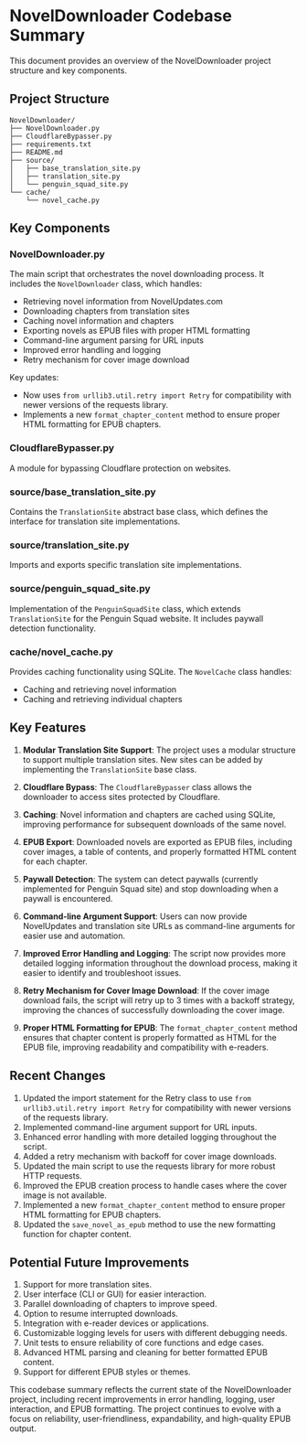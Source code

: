 # NovelDownloader Codebase Summary

This document provides an overview of the NovelDownloader project structure and key components.

## Project Structure

```
NovelDownloader/
├── NovelDownloader.py
├── CloudflareBypasser.py
├── requirements.txt
├── README.md
├── source/
│   ├── base_translation_site.py
│   ├── translation_site.py
│   └── penguin_squad_site.py
└── cache/
    └── novel_cache.py
```

## Key Components

### NovelDownloader.py

The main script that orchestrates the novel downloading process. It includes the `NovelDownloader` class, which handles:
- Retrieving novel information from NovelUpdates.com
- Downloading chapters from translation sites
- Caching novel information and chapters
- Exporting novels as EPUB files with proper HTML formatting
- Command-line argument parsing for URL inputs
- Improved error handling and logging
- Retry mechanism for cover image download

Key updates:
- Now uses `from urllib3.util.retry import Retry` for compatibility with newer versions of the requests library.
- Implements a new `format_chapter_content` method to ensure proper HTML formatting for EPUB chapters.

### CloudflareBypasser.py

A module for bypassing Cloudflare protection on websites.

### source/base_translation_site.py

Contains the `TranslationSite` abstract base class, which defines the interface for translation site implementations.

### source/translation_site.py

Imports and exports specific translation site implementations.

### source/penguin_squad_site.py

Implementation of the `PenguinSquadSite` class, which extends `TranslationSite` for the Penguin Squad website. It includes paywall detection functionality.

### cache/novel_cache.py

Provides caching functionality using SQLite. The `NovelCache` class handles:
- Caching and retrieving novel information
- Caching and retrieving individual chapters

## Key Features

1. **Modular Translation Site Support**: The project uses a modular structure to support multiple translation sites. New sites can be added by implementing the `TranslationSite` base class.

2. **Cloudflare Bypass**: The `CloudflareBypasser` class allows the downloader to access sites protected by Cloudflare.

3. **Caching**: Novel information and chapters are cached using SQLite, improving performance for subsequent downloads of the same novel.

4. **EPUB Export**: Downloaded novels are exported as EPUB files, including cover images, a table of contents, and properly formatted HTML content for each chapter.

5. **Paywall Detection**: The system can detect paywalls (currently implemented for Penguin Squad site) and stop downloading when a paywall is encountered.

6. **Command-line Argument Support**: Users can now provide NovelUpdates and translation site URLs as command-line arguments for easier use and automation.

7. **Improved Error Handling and Logging**: The script now provides more detailed logging information throughout the download process, making it easier to identify and troubleshoot issues.

8. **Retry Mechanism for Cover Image Download**: If the cover image download fails, the script will retry up to 3 times with a backoff strategy, improving the chances of successfully downloading the cover image.

9. **Proper HTML Formatting for EPUB**: The `format_chapter_content` method ensures that chapter content is properly formatted as HTML for the EPUB file, improving readability and compatibility with e-readers.

## Recent Changes

1. Updated the import statement for the Retry class to use `from urllib3.util.retry import Retry` for compatibility with newer versions of the requests library.
2. Implemented command-line argument support for URL inputs.
3. Enhanced error handling with more detailed logging throughout the script.
4. Added a retry mechanism with backoff for cover image downloads.
5. Updated the main script to use the requests library for more robust HTTP requests.
6. Improved the EPUB creation process to handle cases where the cover image is not available.
7. Implemented a new `format_chapter_content` method to ensure proper HTML formatting for EPUB chapters.
8. Updated the `save_novel_as_epub` method to use the new formatting function for chapter content.

## Potential Future Improvements

1. Support for more translation sites.
2. User interface (CLI or GUI) for easier interaction.
3. Parallel downloading of chapters to improve speed.
4. Option to resume interrupted downloads.
5. Integration with e-reader devices or applications.
6. Customizable logging levels for users with different debugging needs.
7. Unit tests to ensure reliability of core functions and edge cases.
8. Advanced HTML parsing and cleaning for better formatted EPUB content.
9. Support for different EPUB styles or themes.

This codebase summary reflects the current state of the NovelDownloader project, including recent improvements in error handling, logging, user interaction, and EPUB formatting. The project continues to evolve with a focus on reliability, user-friendliness, expandability, and high-quality EPUB output.